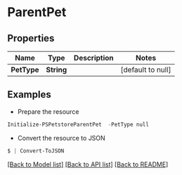 # ParentPet
## Properties

Name | Type | Description | Notes
------------ | ------------- | ------------- | -------------
**PetType** | **String** |  | [default to null]

## Examples

- Prepare the resource
```powershell
Initialize-PSPetstoreParentPet  -PetType null
```

- Convert the resource to JSON
```powershell
$ | Convert-ToJSON
```

[[Back to Model list]](../README.md#documentation-for-models) [[Back to API list]](../README.md#documentation-for-api-endpoints) [[Back to README]](../README.md)

